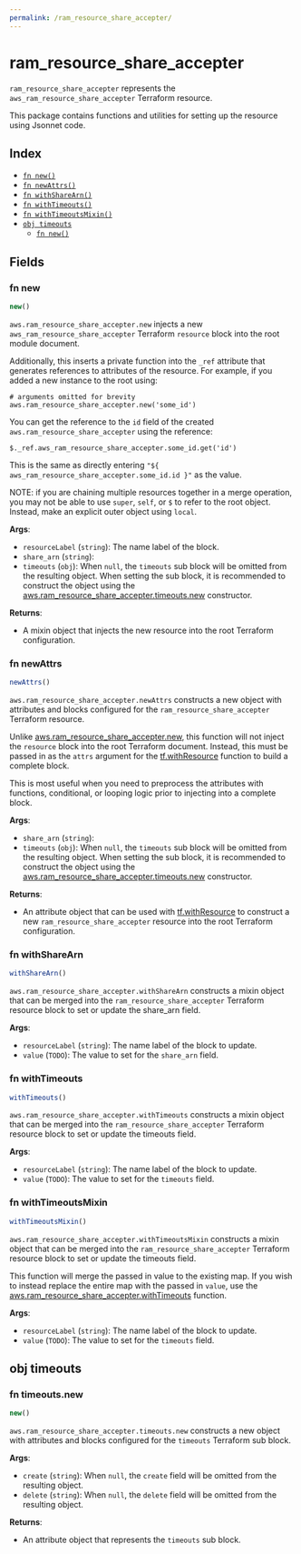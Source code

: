 ```yaml
---
permalink: /ram_resource_share_accepter/
---
```


# ram_resource_share_accepter

`ram_resource_share_accepter` represents the `aws_ram_resource_share_accepter` Terraform resource.



This package contains functions and utilities for setting up the resource using Jsonnet code.


## Index

* [`fn new()`](#fn-new)
* [`fn newAttrs()`](#fn-newattrs)
* [`fn withShareArn()`](#fn-withsharearn)
* [`fn withTimeouts()`](#fn-withtimeouts)
* [`fn withTimeoutsMixin()`](#fn-withtimeoutsmixin)
* [`obj timeouts`](#obj-timeouts)
  * [`fn new()`](#fn-timeoutsnew)

## Fields

### fn new

```ts
new()
```


`aws.ram_resource_share_accepter.new` injects a new `aws_ram_resource_share_accepter` Terraform `resource`
block into the root module document.

Additionally, this inserts a private function into the `_ref` attribute that generates references to attributes of the
resource. For example, if you added a new instance to the root using:

    # arguments omitted for brevity
    aws.ram_resource_share_accepter.new('some_id')

You can get the reference to the `id` field of the created `aws.ram_resource_share_accepter` using the reference:

    $._ref.aws_ram_resource_share_accepter.some_id.get('id')

This is the same as directly entering `"${ aws_ram_resource_share_accepter.some_id.id }"` as the value.

NOTE: if you are chaining multiple resources together in a merge operation, you may not be able to use `super`, `self`,
or `$` to refer to the root object. Instead, make an explicit outer object using `local`.

**Args**:
  - `resourceLabel` (`string`): The name label of the block.
  - `share_arn` (`string`): 
  - `timeouts` (`obj`):  When `null`, the `timeouts` sub block will be omitted from the resulting object. When setting the sub block, it is recommended to construct the object using the [aws.ram_resource_share_accepter.timeouts.new](#fn-ramresourceshareacceptertimeoutsnew) constructor.

**Returns**:
- A mixin object that injects the new resource into the root Terraform configuration.


### fn newAttrs

```ts
newAttrs()
```


`aws.ram_resource_share_accepter.newAttrs` constructs a new object with attributes and blocks configured for the `ram_resource_share_accepter`
Terraform resource.

Unlike [aws.ram_resource_share_accepter.new](#fn-ramresourceshareaccepternew), this function will not inject the `resource`
block into the root Terraform document. Instead, this must be passed in as the `attrs` argument for the
[tf.withResource](https://github.com/tf-libsonnet/core/tree/main/docs#fn-withresource) function to build a complete block.

This is most useful when you need to preprocess the attributes with functions, conditional, or looping logic prior to
injecting into a complete block.

**Args**:
  - `share_arn` (`string`): 
  - `timeouts` (`obj`):  When `null`, the `timeouts` sub block will be omitted from the resulting object. When setting the sub block, it is recommended to construct the object using the [aws.ram_resource_share_accepter.timeouts.new](#fn-ramresourceshareacceptertimeoutsnew) constructor.

**Returns**:
  - An attribute object that can be used with [tf.withResource](https://github.com/tf-libsonnet/core/tree/main/docs#fn-withresource) to construct a new `ram_resource_share_accepter` resource into the root Terraform configuration.


### fn withShareArn

```ts
withShareArn()
```

`aws.ram_resource_share_accepter.withShareArn` constructs a mixin object that can be merged into the `ram_resource_share_accepter`
Terraform resource block to set or update the share_arn field.



**Args**:
  - `resourceLabel` (`string`): The name label of the block to update.
  - `value` (`TODO`): The value to set for the `share_arn` field.


### fn withTimeouts

```ts
withTimeouts()
```

`aws.ram_resource_share_accepter.withTimeouts` constructs a mixin object that can be merged into the `ram_resource_share_accepter`
Terraform resource block to set or update the timeouts field.



**Args**:
  - `resourceLabel` (`string`): The name label of the block to update.
  - `value` (`TODO`): The value to set for the `timeouts` field.


### fn withTimeoutsMixin

```ts
withTimeoutsMixin()
```

`aws.ram_resource_share_accepter.withTimeoutsMixin` constructs a mixin object that can be merged into the `ram_resource_share_accepter`
Terraform resource block to set or update the timeouts field.

This function will merge the passed in value to the existing map. If you wish
to instead replace the entire map with the passed in `value`, use the [aws.ram_resource_share_accepter.withTimeouts](TODO)
function.


**Args**:
  - `resourceLabel` (`string`): The name label of the block to update.
  - `value` (`TODO`): The value to set for the `timeouts` field.


## obj timeouts



### fn timeouts.new

```ts
new()
```


`aws.ram_resource_share_accepter.timeouts.new` constructs a new object with attributes and blocks configured for the `timeouts`
Terraform sub block.



**Args**:
  - `create` (`string`):  When `null`, the `create` field will be omitted from the resulting object.
  - `delete` (`string`):  When `null`, the `delete` field will be omitted from the resulting object.

**Returns**:
  - An attribute object that represents the `timeouts` sub block.
